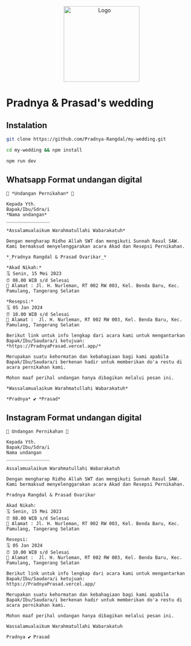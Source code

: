 <div align="center">
	<picture>
		<source media="(prefers-color-scheme: dark)" srcset="public/assets/images/logo/logo.png" />
		<source media="(prefers-color-scheme: light)" srcset="public/assets/images/logo/logo.png" />
		<img src="public/assets/images/logos/logo.png" alt="Logo" height="200" width="200" />
	</picture>
</div>

# Pradnya & Prasad's wedding

## Instalation

```bash
git clone https://github.com/Pradnya-Rangdal/my-wedding.git

```

```bash
cd my-wedding && npm install

```

```bash
npm run dev

```

## Whatsapp Format undangan digital

```
💐 *Undangan Pernikahan* 💐

Kepada Yth.
Bapak/Ibu/Sdra/i
*Nama undangan*
________________

*Assalamualaikum Warahmatullahi Wabarakatuh*

Dengan mengharap Ridho Allah SWT dan mengikuti Sunnah Rasul SAW.
Kami bermaksud menyelenggarakan acara Akad dan Resepsi Pernikahan.

*_Pradnya Rangdal & Prasad Ovarikar_*

*Akad Nikah:*
🗓️ Senin, 15 Mei 2023
⏰ 08.00 WIB s/d Selesai
🏡 Alamat : Jl. H. Nurleman, RT 002 RW 003, Kel. Benda Baru, Kec. Pamulang, Tangerang Selatan

*Resepsi:*
🗓️ 05 Jan 2024
⏰ 10.00 WIB s/d Selesai
🏡 Alamat :  Jl. H. Nurleman, RT 002 RW 003, Kel. Benda Baru, Kec. Pamulang, Tangerang Selatan

Berikut link untuk info lengkap dari acara kami untuk mengantarkan Bapak/Ibu/Saudara/i ketujuan:
*https://PradnyaPrasad.vercel.app/*

Merupakan suatu kehormatan dan kebahagiaan bagi kami apabila Bapak/Ibu/Saudara/i berkenan hadir untuk memberikan do'a restu di acara pernikahan kami.

Mohon maaf perihal undangan hanya dibagikan melalui pesan ini.

*Wassalamualaikum Warahmatullahi Wabarakatuh*

*Pradnya* 💕 *Prasad*
```

## Instagram Format undangan digital

```
💐 Undangan Pernikahan 💐

Kepada Yth.
Bapak/Ibu/Sdra/i
Nama undangan
________________

Assalamualaikum Warahmatullahi Wabarakatuh

Dengan mengharap Ridho Allah SWT dan mengikuti Sunnah Rasul SAW.
Kami bermaksud menyelenggarakan acara Akad dan Resepsi Pernikahan.

Pradnya Rangdal & Prasad Ovarikar

Akad Nikah:
🗓️ Senin, 15 Mei 2023
⏰ 08.00 WIB s/d Selesai
🏡 Alamat : Jl. H. Nurleman, RT 002 RW 003, Kel. Benda Baru, Kec. Pamulang, Tangerang Selatan

Resepsi:
🗓️ 05 Jan 2024
⏰ 10.00 WIB s/d Selesai
🏡 Alamat :  Jl. H. Nurleman, RT 002 RW 003, Kel. Benda Baru, Kec. Pamulang, Tangerang Selatan

Berikut link untuk info lengkap dari acara kami untuk mengantarkan Bapak/Ibu/Saudara/i ketujuan:
https://PradnyaPrasad.vercel.app/

Merupakan suatu kehormatan dan kebahagiaan bagi kami apabila Bapak/Ibu/Saudara/i berkenan hadir untuk memberikan do'a restu di acara pernikahan kami.

Mohon maaf perihal undangan hanya dibagikan melalui pesan ini.

Wassalamualaikum Warahmatullahi Wabarakatuh

Pradnya 💕 Prasad
```
